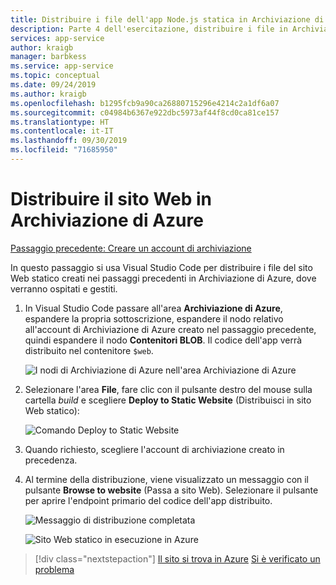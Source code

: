 ```yaml
---
title: Distribuire i file dell'app Node.js statica in Archiviazione di Azure da Visual Studio Code
description: Parte 4 dell'esercitazione, distribuire i file in Archiviazione di Azure
services: app-service
author: kraigb
manager: barbkess
ms.service: app-service
ms.topic: conceptual
ms.date: 09/24/2019
ms.author: kraigb
ms.openlocfilehash: b1295fcb9a90ca26880715296e4214c2a1df6a07
ms.sourcegitcommit: c04984b6367e922dbc5973af44f8cd0ca81ce157
ms.translationtype: HT
ms.contentlocale: it-IT
ms.lasthandoff: 09/30/2019
ms.locfileid: "71685950"
---
```

# <a name="deploy-the-website-to-azure-storage"></a>Distribuire il sito Web in Archiviazione di Azure

[Passaggio precedente: Creare un account di archiviazione](tutorial-vscode-static-website-node-03.md)

In questo passaggio si usa Visual Studio Code per distribuire i file del sito Web statico creati nei passaggi precedenti in Archiviazione di Azure, dove verranno ospitati e gestiti.

1. In Visual Studio Code passare all'area **Archiviazione di Azure**, espandere la propria sottoscrizione, espandere il nodo relativo all'account di Archiviazione di Azure creato nel passaggio precedente, quindi espandere il nodo **Contenitori BLOB**. Il codice dell'app verrà distribuito nel contenitore `$web`.

    ![I nodi di Archiviazione di Azure nell'area Archiviazione di Azure](media/static-website/storage-nodes.png)

1. Selezionare l'area **File**, fare clic con il pulsante destro del mouse sulla cartella *build* e scegliere **Deploy to Static Website** (Distribuisci in sito Web statico):

    ![Comando Deploy to Static Website](media/static-website/deploy-build.png)

1. Quando richiesto, scegliere l'account di archiviazione creato in precedenza.

1. Al termine della distribuzione, viene visualizzato un messaggio con il pulsante **Browse to website** (Passa a sito Web). Selezionare il pulsante per aprire l'endpoint primario del codice dell'app distribuito.

    ![Messaggio di distribuzione completata](media/static-website/deployment-complete.png)

    ![Sito Web statico in esecuzione in Azure](media/static-website/azure-app.png)

> [!div class="nextstepaction"]
> [Il sito si trova in Azure](tutorial-vscode-static-website-node-05.md) [Si è verificato un problema](https://www.research.net/r/PWZWZ52?tutorial=node-deployment-staticwebsite&step=create-storage)
